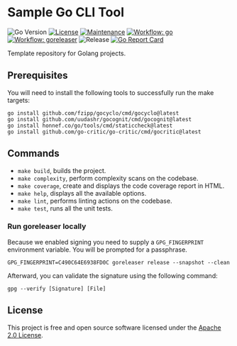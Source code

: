 # Sample Go CLI Tool

![Go Version](https://img.shields.io/github/go-mod/go-version/conijnio/sample-go-cli-project)
[![License](https://img.shields.io/badge/License-Apache2-green.svg)](./LICENSE)
[![Maintenance](https://img.shields.io/badge/Maintained-yes-green.svg)](https://github.com/conijnio/sample-go-cli-project/graphs/commit-activity)
[![Workflow: go](https://github.com/conijnio/sample-go-cli-project/actions/workflows/go.yml/badge.svg)](https://github.com/conijnio/sample-go-cli-project/actions/workflows/go.yml)
[![Workflow: goreleaser](https://github.com/conijnio/sample-go-cli-project/actions/workflows/goreleaser.yml/badge.svg)](https://github.com/conijnio/sample-go-cli-project/actions/workflows/goreleaser.yml)
![Release](https://img.shields.io/github/v/release/conijnio/sample-go-cli-project)
[![Go Report Card](https://goreportcard.com/badge/github.com/conijnio/sample-go-cli-project)](https://goreportcard.com/report/github.com/conijnio/sample-go-cli-project)


Template repository for Golang projects.

## Prerequisites

You will need to install the following tools to successfully run the make targets: 

```shell
go install github.com/fzipp/gocyclo/cmd/gocyclo@latest
go install github.com/uudashr/gocognit/cmd/gocognit@latest
go install honnef.co/go/tools/cmd/staticcheck@latest
go install github.com/go-critic/go-critic/cmd/gocritic@latest
```

## Commands

- `make build`, builds the project.
- `make complexity`, perform complexity scans on the codebase.
- `make coverage`, create and displays the code coverage report in HTML.
- `make help`, displays all the available options.   
- `make lint`, performs linting actions on the codebase.
- `make test`, runs all the unit tests.

### Run goreleaser locally

Because we enabled signing you need to supply a `GPG_FINGERPRINT` environment variable. You will be prompted for a passphrase. 

```shell
GPG_FINGERPRINT=C490C64E6938FD0C goreleaser release --snapshot --clean
```

Afterward, you can validate the signature using the following command:

```shell
gpg --verify [Signature] [File]
```

## License

This project is free and open source software licensed under the [Apache 2.0 License](./LICENSE).